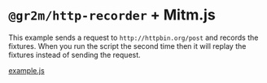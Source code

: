 # `@gr2m/http-recorder` + Mitm.js

This example sends a request to `http://httpbin.org/post` and records the fixtures. When you run the script the second time then it will replay the fixtures instead of sending the request.

[example.js](example.js)
